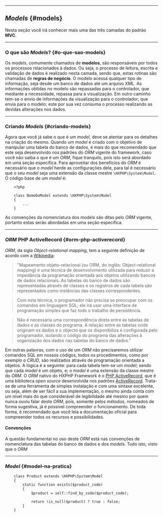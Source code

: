----
## *Models* {#models}
Nesta seção você irá conhecer mais uma das três camadas do padrão **MVC**.

----

### O que são *Models*? {#o-que-sao-models}
Os *models*, comumente chamados de **modelos**, são responsáveis por todos os processos relacionados à dados. Ou seja, o processo de leitura, escrita e validação de dados é realizado nesta camada, sendo que, estas rotinas são chamadas de **regras de negócio**.
O modelo acessa qualquer tipo de informação, seja desde um banco de dados até um arquivo *XML*.
As informações obtidas no modelo são repassadas para o controlador, que mediante a necessidade, repassa para a visualização. Em outro caminho tem-se o envio de informações da visualização para o controlador; que envia para o modelo; este por sua vez consuma o processo realizando as devidas alterações nos dados.

----

### Criando *Models* {#criando-models}
Agora que você já sabe o que é um *model*, deve se atentar para os detalhes na criação do mesmo. Quando um *model* é criado com o objetivo de manipular uma tabela do banco de dados, é mais do que recomendado que este seja desenvolvido nos padrões do *ORM* vigente do framework, caso você não saiba o que é um *ORM*, fique tranquilo, pois isto será abordado em uma seção específica.
Para aproveitar dos benefícios do *ORM* é necessário que o *model* herde as configurações dele, para tal é necessário que o seu *model* seja uma extensão da classe mestre `\HXPHP\System\Model`.
O código base de um *model* é:
```  {.brush:php}
	<?php
	
	class NomeDoModel extends \HXPHP\System\Model
	{
		...
	}
```
As convenções da nomenclatura dos *models* são ditas pelo *ORM* vigente, portanto estas serão abordadas em uma seção específica.

----

### *ORM* PHP ActiveRecord {#orm-php-activerecord}
*ORM*, da sigla *Object-relational mapping*, tem a seguinte definição de acordo com a <a href="http://pt.wikipedia.org/wiki/Mapeamento_objeto-relacional" target="_blank">Wikipedia</a>:
> "Mapeamento objeto-relacional (ou ORM, do inglês: Object-relational mapping) é uma técnica de desenvolvimento utilizada para reduzir a impedância da programação orientada aos objetos utilizando bancos de dados relacionais. As tabelas do banco de dados são representadas através de classes e os registros de cada tabela são representados como instâncias das classes correspondentes.

> Com esta técnica, o programador não precisa se preocupar com os comandos em linguagem SQL; ele irá usar uma interface de programação simples que faz todo o trabalho de persistência.

> Não é necessária uma correspondência direta entre as tabelas de dados e as classes do programa. A relação entre as tabelas onde originam os dados e o objecto que os disponibiliza é configurada pelo programador, isolando o código do programa das alterações à organização dos dados nas tabelas do banco de dados."

Em outras palavras, com o uso de um *ORM* não precisaremos utilizar comandos SQL em nossos códigos, todos os procedimentos, como por exemplo o *CRUD*, são realizados através de programação orientada a objetos.
A lógica é a seguinte: para cada tabela tem-se um *model*; sendo que cada *model* é um objeto, e; o *model* é uma extensão da classe mestre do *ORM*.
O *ORM* nativo do HXPHP Framework é o <a href="http://phpactiverecord.org/" target="_blank">PHP ActiveRecord</a>, que é uma biblioteca *open source* desenvolvida nos padrões <a href="http://en.wikipedia.org/wiki/Active_record_pattern" target="_blank">ActiveRecord</a>. Trata-se de uma ferramenta de simples instalação e com uma sintaxe excelente, ou seja, além de ser fácil a sua implementação, o mesmo ainda conta com um nível mais do que considerável de legibilidade até mesmo por quem nunca ouviu falar deste *ORM*, pois, somente pelos métodos, nomeados de forma sugestiva, já é possível compreender o funcionamento.
De toda forma, é recomendado que você leia a documentação oficial para compreender todos os recursos e possibilidades.
#### Convenções
A questão fundamental no uso deste *ORM* está nas convenções de nomenclatura das tabelas do banco de dados e dos *models*. Tudo isto, visto que o *ORM*

----

### *Model* {#model-na-pratica}
```  {.brush:php}
	class Product extends \HXPHP\System\Model
	{
		static function exists($product_code)
		{
			$product = self::find_by_code($product_code);

			return !is_null($product) ? true : false;
		}
	}
```